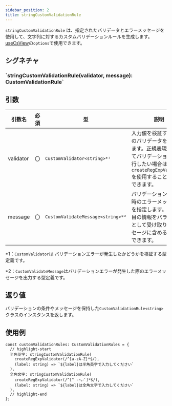 ```yaml
---
sidebar_position: 2
title: stringCustomValidationRule
---
```


`stringCustomValidationRule` は、指定されたバリデータとエラーメッセージを使用して、文字列に対するカスタムバリデーションルールを生成します。[useCsView](../screen-define/useCsView.md)の`options`で使用できます。

## シグネチャ

<h3>`stringCustomValidationRule(validator, message): CustomValidationRule<string>`</h3>

## 引数

| 引数名    | 必須 | 型                                | 説明                                                                                                                                                  |
| --------- | ---- | --------------------------------- | ----------------------------------------------------------------------------------------------------------------------------------------------------- |
| validator | 〇   | `CustomValidator<string>*¹`       | 入力値を検証するためのバリデータを指定します。正規表現を用いてバリデーションを実行したい場合は、`createRegExpValidator`を使用することで指定できます。 |
| message   | 〇   | `CustomValidateMessage<string>*²` | バリデーションエラー時のエラーメッセージを指定します。入力項目の情報をパラメータとして受け取り、メッセージに含めることができます。                    |

\*1：`CustomValidator`は バリデーションエラーが発生したかどうかを検証する型定義です。

\*2：`CustomValidateMessage`はバリデーションエラーが発生した際のエラーメッセージを出力する型定義です。

## 返り値

バリデーションの条件やメッセージを保持した`CustomValidationRule<string>` クラスのインスタンスを返します。

## 使用例

```tsx
const customValidationRules: CustomValidationRules = {
  // highlight-start
  半角英字: stringCustomValidationRule(
    createRegExpValidator(/^[a-zA-Z]*$/),
    (label: string) => `${label}は半角英字で入力してください`
  ),
  全角文字: stringCustomValidationRule(
    createRegExpValidator(/^[^ -~｡-ﾟ]*$/),
    (label: string) => `${label}は全角文字で入力してください`
  ),
  // highlight-end
};
```
